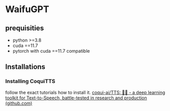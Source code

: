 #  WaifuGPT
##  prequisities
- python >=3.8
- cuda ==11.7
- pytorch with cuda ==11.7 compatible
##  Installations
###  Installing CoquiTTS
follow the exact tutorials how to install it.
[coqui-ai/TTS: 🐸💬 - a deep learning toolkit for Text-to-Speech, battle-tested in research and production (github.com)](https://github.com/coqui-ai/TTS)
